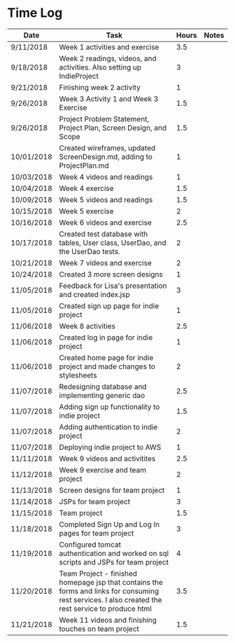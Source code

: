 # Time Log

| Date | Task | Hours | Notes |
|------|------|-------|-------|
| 9/11/2018 | Week 1 activities and exercise | 3.5 | |
| 9/18/2018 | Week 2 readings, videos, and activities. Also setting up IndieProject | 3 | |
| 9/21/2018 | Finishing week 2 activity | 1 | |
| 9/26/2018 | Week 3 Activity 1 and Week 3 Exercise | 1.5 | |
| 9/26/2018 | Project Problem Statement, Project Plan, Screen Design, and Scope | 1.5 | |
| 10/01/2018 | Created wireframes, updated ScreenDesign.md, adding to ProjectPlan.md | 1 | |
| 10/03/2018 | Week 4 videos and readings | 1 | |
| 10/04/2018 | Week 4 exercise | 1.5 | |
| 10/09/2018 | Week 5 videos and readings | 1.5 | |
| 10/15/2018 | Week 5 exercise | 2 | |
| 10/16/2018 | Week 6 videos and exercise | 2.5 | |
| 10/17/2018 | Created test database with tables, User class, UserDao, and the UserDao tests. | 2 | |
| 10/21/2018 | Week 7 videos and exercise | 2 | |
| 10/24/2018 | Created 3 more screen designs | 1 | |
| 11/05/2018 | Feedback for Lisa's presentation and created index.jsp | 3 | |
| 11/05/2018 | Created sign up page for indie project | 1 | |
| 11/06/2018 | Week 8 activities | 2.5 | |
| 11/06/2018 | Created log in page for indie project | 1 | |
| 11/06/2018 | Created home page for indie project and made changes to stylesheets | 2 | |
| 11/07/2018 | Redesigning database and implementing generic dao | 2.5 | |
| 11/07/2018 | Adding sign up functionality to indie project | 1.5 | |
| 11/07/2018 | Adding authentication to indie project | 2 | |
| 11/07/2018 | Deploying indie project to AWS | 1 | |
| 11/11/2018 | Week 9 videos and activitites | 2.5 | |
| 11/12/2018 | Week 9 exercise and team project | 2 | |
| 11/13/2018 | Screen designs for team project | 1 | |
| 11/14/2018 | JSPs for team project | 3 | |
| 11/15/2018 | Team project | 1.5 | |
| 11/18/2018 | Completed Sign Up and Log In pages for team project | 3 | |
| 11/19/2018 | Configured tomcat authentication and worked on sql scripts and JSPs for team project | 4 | |
| 11/20/2018 | Team Project - finished homepage jsp that contains the forms and links for consuming rest services. I also created the rest service to produce html | 3.5 | |
| 11/21/2018 | Week 11 videos and finishing touches on team project | 1.5 | |